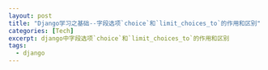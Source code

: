 ```yaml
---
layout: post
title: "Django学习之基础--字段选项`choice`和`limit_choices_to`的作用和区别"
categories: [Tech]
excerpt: django中字段选项`choice`和`limit_choices_to`的作用和区别
tags:
  - django
---
```




